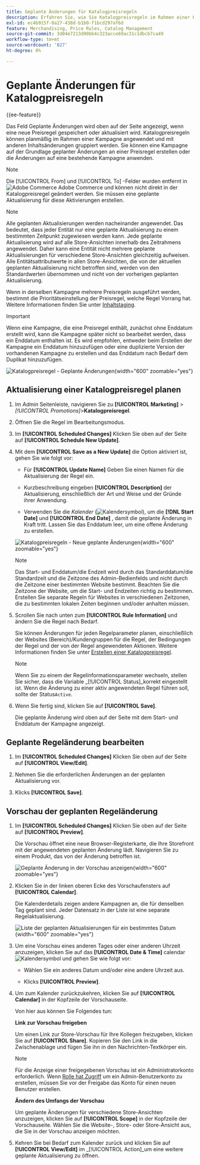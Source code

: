```yaml
---
title: Geplante Änderungen für Katalogpreisregeln
description: Erfahren Sie, wie Sie Katalogpreisregeln im Rahmen einer Kampagne planmäßig anwenden und mit anderen Inhaltsänderungen gruppieren können.
exl-id: ec4b915f-0a27-438d-b1b0-f1bcd297af6d
feature: Merchandising, Price Rules, Catalog Management
source-git-commit: 3d04e7213d90bb4c323acce69ac31c1dbcb7ca49
workflow-type: tm+mt
source-wordcount: '827'
ht-degree: 0%

---
```


# Geplante Änderungen für Katalogpreisregeln

{{ee-feature}}

Das Feld Geplante Änderungen wird oben auf der Seite angezeigt, wenn eine neue Preisregel gespeichert oder aktualisiert wird. Katalogpreisregeln können planmäßig im Rahmen einer Kampagne angewendet und mit anderen Inhaltsänderungen gruppiert werden. Sie können eine Kampagne auf der Grundlage geplanter Änderungen an einer Preisregel erstellen oder die Änderungen auf eine bestehende Kampagne anwenden.

>[!NOTE]
>
>Die [!UICONTROL From] und [!UICONTROL To] -Felder wurden entfernt in ![Adobe Commerce](../assets/adobe-logo.svg) Adobe Commerce und können nicht direkt in der Katalogpreisregel geändert werden. Sie müssen eine geplante Aktualisierung für diese Aktivierungen erstellen.

>[!NOTE]
>
>Alle geplanten Aktualisierungen werden nacheinander angewendet. Das bedeutet, dass jeder Entität nur eine geplante Aktualisierung zu einem bestimmten Zeitpunkt zugewiesen werden kann. Jede geplante Aktualisierung wird auf alle Store-Ansichten innerhalb des Zeitrahmens angewendet. Daher kann eine Entität nicht mehrere geplante Aktualisierungen für verschiedene Store-Ansichten gleichzeitig aufweisen. Alle Entitätsattributwerte in allen Store-Ansichten, die von der aktuellen geplanten Aktualisierung nicht betroffen sind, werden von den Standardwerten übernommen und nicht von der vorherigen geplanten Aktualisierung.

Wenn in derselben Kampagne mehrere Preisregeln ausgeführt werden, bestimmt die Prioritätseinstellung der Preisregel, welche Regel Vorrang hat. Weitere Informationen finden Sie unter [Inhaltstaging](../content-design/content-staging.md).

>[!IMPORTANT]
>
>Wenn eine Kampagne, die eine Preisregel enthält, zunächst ohne Enddatum erstellt wird, kann die Kampagne später nicht so bearbeitet werden, dass ein Enddatum enthalten ist. Es wird empfohlen, entweder beim Erstellen der Kampagne ein Enddatum hinzuzufügen oder eine duplizierte Version der vorhandenen Kampagne zu erstellen und das Enddatum nach Bedarf dem Duplikat hinzuzufügen.

![Katalogpreisregel - Geplante Änderungen](./assets/price-rule-catalog-scheduled.png){width="600" zoomable="yes"}

## Aktualisierung einer Katalogpreisregel planen

1. Im _Admin_ Seitenleiste, navigieren Sie zu **[!UICONTROL Marketing]** > _[!UICONTROL Promotions]_>**Katalogpreisregel**.

1. Öffnen Sie die Regel im Bearbeitungsmodus.

1. Im **[!UICONTROL Scheduled Changes]** Klicken Sie oben auf der Seite auf **[!UICONTROL Schedule New Update]**.

1. Mit dem **[!UICONTROL Save as a New Update]** die Option aktiviert ist, gehen Sie wie folgt vor:

   - Für **[!UICONTROL Update Name]** Geben Sie einen Namen für die Aktualisierung der Regel ein.

   - Kurzbeschreibung eingeben **[!UICONTROL Description]** der Aktualisierung, einschließlich der Art und Weise und der Gründe ihrer Anwendung.

   - Verwenden Sie die _Kalender_ (![Kalendersymbol](../assets/icon-calendar.png)), um die **[!DNL Start Date]** und **[!UICONTROL End Date]** , damit die geplante Änderung in Kraft tritt. Lassen Sie das Enddatum leer, um eine offene Änderung zu erstellen.

   ![Katalogpreisregeln - Neue geplante Änderungen](./assets/price-rule-catalog-schedule-update.png){width="600" zoomable="yes"}

   >[!NOTE]
   >
   >Das Start- und Enddatum/die Endzeit wird durch das Standarddatum/die Standardzeit und die Zeitzone des Admin-Bedienfelds und nicht durch die Zeitzone einer bestimmten Website bestimmt. Beachten Sie die Zeitzone der Website, um die Start- und Endzeiten richtig zu bestimmen. Erstellen Sie separate Regeln für Websites in verschiedenen Zeitzonen, die zu bestimmten lokalen Zeiten beginnen und/oder anhalten müssen.

1. Scrollen Sie nach unten zum **[!UICONTROL Rule Information]** und ändern Sie die Regel nach Bedarf.

   Sie können Änderungen für jeden Regelparameter planen, einschließlich der Websites (Bereich)/Kundengruppen für die Regel, der Bedingungen der Regel und der von der Regel angewendeten Aktionen. Weitere Informationen finden Sie unter [Erstellen einer Katalogpreisregel](price-rules-catalog-create.md).

   >[!NOTE]
   >
   >Wenn Sie zu einem der Regelinformationsparameter wechseln, stellen Sie sicher, dass die Variable _[!UICONTROL Status]_korrekt eingestellt ist. Wenn die Änderung zu einer aktiv angewendeten Regel führen soll, sollte der Status`Active`.

1. Wenn Sie fertig sind, klicken Sie auf **[!UICONTROL Save]**.

   Die geplante Änderung wird oben auf der Seite mit dem Start- und Enddatum der Kampagne angezeigt.

## Geplante Regeländerung bearbeiten

1. Im **[!UICONTROL Scheduled Changes]** Klicken Sie oben auf der Seite auf **[!UICONTROL View/Edit]**.

1. Nehmen Sie die erforderlichen Änderungen an der geplanten Aktualisierung vor.

1. Klicks **[!UICONTROL Save]**.

## Vorschau der geplanten Regeländerung

1. Im **[!UICONTROL Scheduled Changes]** Klicken Sie oben auf der Seite auf **[!UICONTROL Preview]**.

   Die Vorschau öffnet eine neue Browser-Registerkarte, die Ihre Storefront mit der angewendeten geplanten Änderung lädt. Navigieren Sie zu einem Produkt, das von der Änderung betroffen ist.

   ![Geplante Änderung in der Vorschau anzeigen](./assets/price-rule-catalog-scheduled-update-preview.png){width="600" zoomable="yes"}

1. Klicken Sie in der linken oberen Ecke des Vorschaufensters auf **[!UICONTROL Calendar]**.

   Die Kalenderdetails zeigen andere Kampagnen an, die für denselben Tag geplant sind. Jeder Datensatz in der Liste ist eine separate Regelaktualisierung.

   ![Liste der geplanten Aktualisierungen für ein bestimmtes Datum](./assets/price-rule-catalog-scheduled-preview-calendar.png){width="600" zoomable="yes"}

1. Um eine Vorschau eines anderen Tages oder einer anderen Uhrzeit anzuzeigen, klicken Sie auf das **[!UICONTROL Date & Time]** calendar ![Kalendersymbol](../assets/icon-calendar.png) und gehen Sie wie folgt vor:

   - Wählen Sie ein anderes Datum und/oder eine andere Uhrzeit aus.

   - Klicks **[!UICONTROL Preview]**.

1. Um zum Kalender zurückzukehren, klicken Sie auf **[!UICONTROL Calendar]** in der Kopfzeile der Vorschauseite.

   Von hier aus können Sie Folgendes tun:

   **Link zur Vorschau freigeben**

   Um einen Link zur Store-Vorschau für Ihre Kollegen freizugeben, klicken Sie auf **[!UICONTROL Share]**. Kopieren Sie den Link in die Zwischenablage und fügen Sie ihn in den Nachrichten-Textkörper ein.

   >[!NOTE]
   >
   >Für die Anzeige einer freigegebenen Vorschau ist ein Administratorkonto erforderlich. Wenn [Rolle hat Zugriff](../systems/permissions-user-roles.md) um ein Admin-Benutzerkonto zu erstellen, müssen Sie vor der Freigabe das Konto für einen neuen Benutzer erstellen.

   **Ändern des Umfangs der Vorschau**

   Um geplante Änderungen für verschiedene Store-Ansichten anzuzeigen, klicken Sie auf **[!UICONTROL Scope]** in der Kopfzeile der Vorschauseite. Wählen Sie die Website-, Store- oder Store-Ansicht aus, die Sie in der Vorschau anzeigen möchten.

1. Kehren Sie bei Bedarf zum Kalender zurück und klicken Sie auf **[!UICONTROL View/Edit]** im _[!UICONTROL Action]_um eine weitere geplante Aktualisierung zu öffnen.
